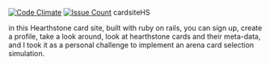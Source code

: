 [![Code Climate](https://codeclimate.com/github/toliveanddie/cardsiteHS/badges/gpa.svg)](https://codeclimate.com/github/toliveanddie/cardsiteHS)
[![Issue Count](https://codeclimate.com/github/toliveanddie/cardsiteHS/badges/issue_count.svg)](https://codeclimate.com/github/toliveanddie/cardsiteHS)
cardsiteHS

in this Hearthstone card site, built with ruby on rails,
you can sign up,
create a profile,
take a look around,
look at hearthstone cards and their meta-data,
and I took it as a personal challenge to implement an arena card selection simulation.